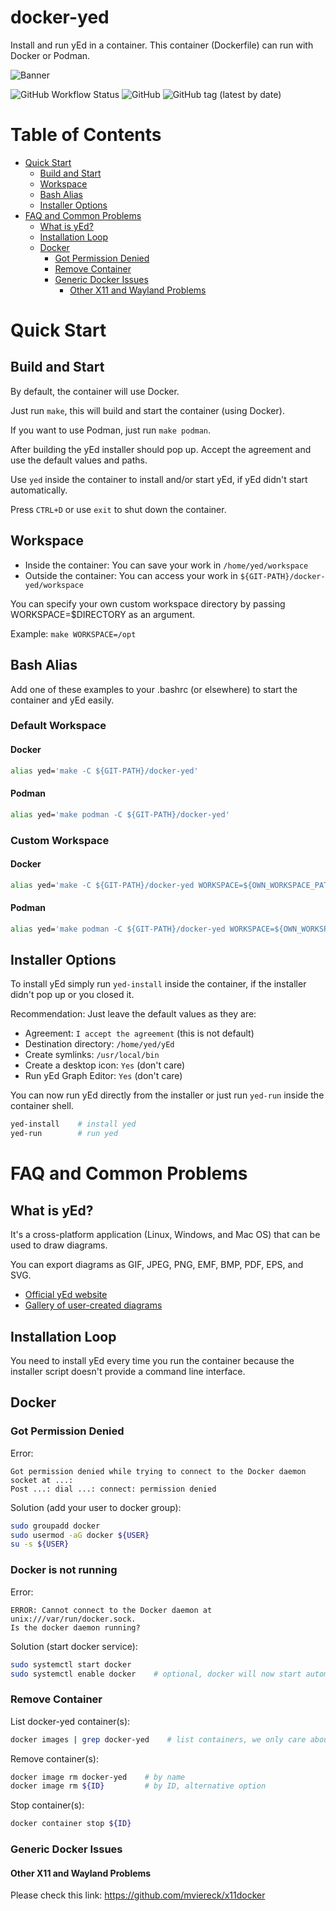 # docker-yed

Install and run yEd in a container. This container (Dockerfile) can run with Docker or Podman.

![Banner](res/banner.svg)

![GitHub Workflow Status](https://img.shields.io/github/actions/workflow/status/alexazon/docker-yed/build.yml)
![GitHub](https://img.shields.io/github/license/alexazon/docker-yed)
![GitHub tag (latest by date)](https://img.shields.io/github/v/tag/alexazon/docker-yed)

# Table of Contents

- [Quick Start](#quick-start)
  - [Build and Start](#build-and-start)
  - [Workspace](#workspace)
  - [Bash Alias](#bash-alias)
  - [Installer Options](#using-yed)
- [FAQ and Common Problems](#faq-and-common-problems)
  - [What is yEd?](#what-is-yed)
  - [Installation Loop](#installation-loop)
  - [Docker](#docker)
    - [Got Permission Denied](#got-permission-denied)
    - [Remove Container](#remove-container)
    - [Generic Docker Issues](#generic-docker-issues)
      - [Other X11 and Wayland Problems](#other-x11-and-wayland-problems)

# Quick Start

## Build and Start

By default, the container will use Docker.

Just run `make`, this will build and start the container (using Docker).

If you want to use Podman, just run `make podman`.

After building the yEd installer should pop up. Accept the agreement and use the default values and paths.

Use `yed` inside the container to install and/or start yEd, if yEd didn't start automatically.

Press `CTRL+D` or use `exit` to shut down the container.

## Workspace

- Inside the container: You can save your work in `/home/yed/workspace`
- Outside the container: You can access your work in `${GIT-PATH}/docker-yed/workspace`

You can specify your own custom workspace directory by passing WORKSPACE=$DIRECTORY as an argument.

Example: `make WORKSPACE=/opt`

## Bash Alias

Add one of these examples to your .bashrc (or elsewhere) to start the container and yEd easily.

### Default Workspace

#### Docker

```bash
alias yed='make -C ${GIT-PATH}/docker-yed'
```

#### Podman

```bash
alias yed='make podman -C ${GIT-PATH}/docker-yed'
```

### Custom Workspace

#### Docker

```bash
alias yed='make -C ${GIT-PATH}/docker-yed WORKSPACE=${OWN_WORKSPACE_PATH}'
```

#### Podman

```bash
alias yed='make podman -C ${GIT-PATH}/docker-yed WORKSPACE=${OWN_WORKSPACE_PATH}'
```

## Installer Options

To install yEd simply run `yed-install` inside the container, if the installer didn't pop up or you closed it.

Recommendation: Just leave the default values as they are:

- Agreement: `I accept the agreement` (this is not default)
- Destination directory: `/home/yed/yEd`
- Create symlinks: `/usr/local/bin`
- Create a desktop icon: `Yes` (don't care)
- Run yEd Graph Editor: `Yes` (don't care)

You can now run yEd directly from the installer or just run `yed-run` inside the container shell.

```bash
yed-install    # install yed
yed-run        # run yed
```

# FAQ and Common Problems

## What is yEd?

It's a cross-platform application (Linux, Windows, and Mac OS) that can be used to draw diagrams.

You can export diagrams as GIF, JPEG, PNG, EMF, BMP, PDF, EPS, and SVG.

- [Official yEd website](https://www.yworks.com/products/yed)
- [Gallery of user-created diagrams](https://www.yworks.com/products/yed/gallery)

## Installation Loop

You need to install yEd every time you run the container because the installer script doesn't provide a command line interface.

## Docker

### Got Permission Denied

Error:

```
Got permission denied while trying to connect to the Docker daemon socket at ...:
Post ...: dial ...: connect: permission denied
```

Solution (add your user to docker group):

```bash
sudo groupadd docker
sudo usermod -aG docker ${USER}
su -s ${USER}
```

### Docker is not running

Error:

```
ERROR: Cannot connect to the Docker daemon at unix:///var/run/docker.sock.
Is the docker daemon running?
```

Solution (start docker service):

```bash
sudo systemctl start docker
sudo systemctl enable docker    # optional, docker will now start automatically
```

### Remove Container

List docker-yed container(s):

```bash
docker images | grep docker-yed    # list containers, we only care about docker-yed container(s)
```

Remove container(s):

```bash
docker image rm docker-yed    # by name
docker image rm ${ID}         # by ID, alternative option
```

Stop container(s):

```bash
docker container stop ${ID}
```

### Generic Docker Issues

#### Other X11 and Wayland Problems

Please check this link: https://github.com/mviereck/x11docker
